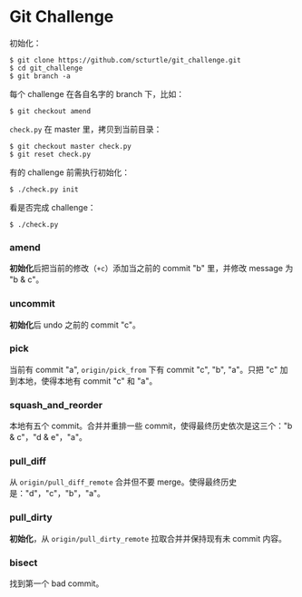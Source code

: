 # Git Challenge

初始化：
```
$ git clone https://github.com/scturtle/git_challenge.git
$ cd git_challenge
$ git branch -a
```

每个 challenge 在各自名字的 branch 下，比如：
```
$ git checkout amend
```

`check.py` 在 master 里，拷贝到当前目录：
```
$ git checkout master check.py
$ git reset check.py
```

有的 challenge 前需执行初始化：
```
$ ./check.py init
```

看是否完成 challenge：
```
$ ./check.py
```

### amend

**初始化**后把当前的修改（`+c`）添加当之前的 commit "b" 里，并修改 message 为 "b & c"。

### uncommit

**初始化**后 undo 之前的 commit "c"。

### pick

当前有 commit "a", `origin/pick_from` 下有 commit "c", "b", "a"。只把 "c" 加到本地，使得本地有 commit "c" 和 "a"。

### squash_and_reorder

本地有五个 commit。合并并重排一些 commit，使得最终历史依次是这三个："b & c"，"d & e"，"a"。

### pull_diff

从 `origin/pull_diff_remote` 合并但不要 merge。使得最终历史是："d"，"c"，"b"，"a"。

### pull_dirty

**初始化**，从 `origin/pull_dirty_remote` 拉取合并并保持现有未 commit 内容。

### bisect

找到第一个 bad commit。
